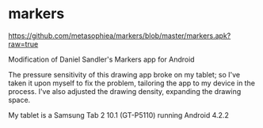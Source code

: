 # markers
https://github.com/metasophiea/markers/blob/master/markers.apk?raw=true

Modification of Daniel Sandler's Markers app for Android

The pressure sensitivity of this drawing app broke on my tablet; so I've taken it upon myself to fix the problem, tailoring the app to my device in the process.
I've also adjusted the drawing density, expanding the drawing space.

My tablet is a Samsung Tab 2 10.1 (GT-P5110) running Android 4.2.2
